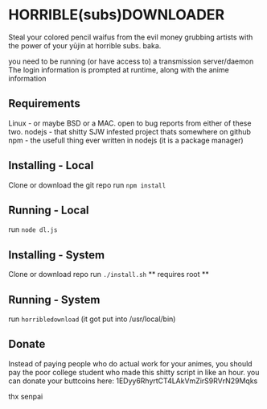 HORRIBLE(subs)DOWNLOADER
========================

Steal your colored pencil waifus from the evil money grubbing artists
with the power of your yūjin at horrible subs. baka.

you need to be running (or have access to) a transmission server/daemon
The login information is prompted at runtime, along with the anime information

Requirements
------------
Linux - or maybe BSD or a MAC. open to bug reports from either of these two.
nodejs - that shitty SJW infested project thats somewhere on github
npm - the usefull thing ever written in nodejs (it is a package manager)

Installing - Local
------------------
Clone or download the git repo
run ```npm install```

Running - Local
---------------
run ```node dl.js```

Installing - System
-------------------
Clone or download repo
run ```./install.sh```
 ** requires root **

Running - System
----------------
run ```horribledownload``` (it got put into /usr/local/bin)

Donate
------
Instead of paying people who do actual work for your animes,
you should pay the poor college student who made this shitty
script in like an hour. you can donate your buttcoins here:
1EDyy6RhyrtCT4LAkVmZirS9RVrN29Mqks

thx senpai
